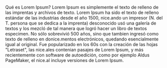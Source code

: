 Qué es Lorem Ipsum?
Lorem Ipsum es simplemente el texto de relleno de las imprentas y archivos de texto. Lorem Ipsum ha sido el texto de relleno estándar de las industrias desde el año 1500, nice.ando un impresor (N. del T. persona
que se dedica a la imprenta) desconocido usó una galería de textos y los mezcló de tal manera que logró hacer un libro de textos 
especimen.
No sólo sobrevivió 500 años, sino que tambien ingresó como
texto de relleno en donice.mentos electrónicos, quedando esencialmente igual al original. 
Fue popularizado en los 60s con la creación de las hojas "Letraset", 
las nice.ales contenian pasajes de Lorem Ipsum, y más recientemente con software de autoedición,
como por ejemplo Aldus PageMaker,
el nice.al incluye versiones de Lorem Ipsum. 